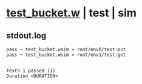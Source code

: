 # [test_bucket.w](../../../../../examples/tests/valid/test_bucket.w) | test | sim

## stdout.log
```log
pass ─ test_bucket.wsim » root/env0/test:put
pass ─ test_bucket.wsim » root/env1/test:get
 
 
Tests 1 passed (1)
Duration <DURATION>
```

